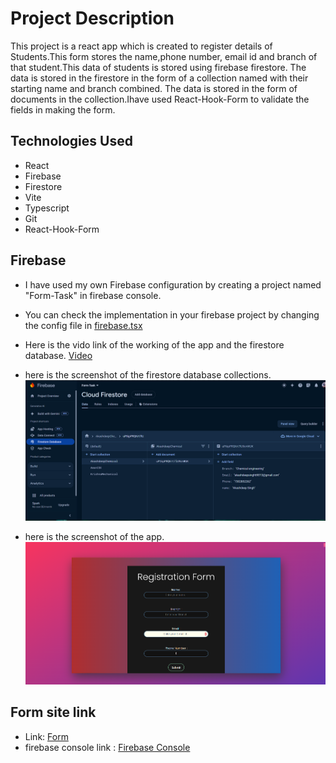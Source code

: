 # Project Description

This project is a react app  which is created to register details of Students.This form stores the name,phone number, email id and branch of that student.This data of students is stored using firebase firestore. The data is stored in the firestore in the form of a collection named with their starting name and branch combined. The data is stored in the form of documents in the collection.Ihave used React-Hook-Form to validate the fields in making the form.

## Technologies Used
- React
- Firebase
- Firestore
- Vite
- Typescript
- Git
- React-Hook-Form

## Firebase
- I have used my own Firebase configuration by creating a project named "Form-Task" in firebase console. 
- You can check the implementation in your firebase project by changing the config file in [firebase.tsx](./src/firebase.tsx)

- Here is the vido link of the working of the app and the firestore database.
  [Video](https://drive.google.com/file/d/1tW_CaFkHow1G5I-EXcjXWl3G-Qjys0UV/view?usp=drive_link)

- here is the screenshot of the firestore database collections.
  ![Firestore](./public/Screenshot%202024-06-06%20101626.png)

- here is the screenshot of the app.
  ![Image](./public/form_page.png)  

## Form site link
- Link: [Form](https://tech-team-expansion-form-task-2024.vercel.app/)
- firebase console link : [Firebase Console](https://console.firebase.google.com/project/form-task-5bb7c/overview)
